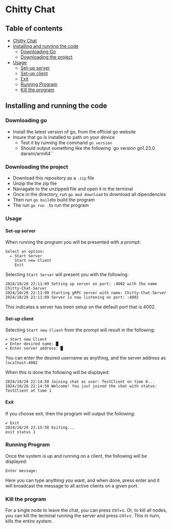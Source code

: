 # Chitty Chat

## Table of contents

- [Chitty Chat](#chitty-chat)
- [Installing and running the code](#installing-and-running-the-code)
  - [Downloading Go](#downloading-go)
  - [Downloading the project](#downloading-the-project)
- [Usage](#usage)
  - [Set-up server](#set-up-server)
  - [Set-up client](#set-up-client)
  - [Exit](#exit)
  - [Running Program](#running-program)
  - [Kill the program](#kill-the-program)

## Installing and running the code

### Downloading go

- Install the latest version of go, from the official go website
- Insure that go is installed to path on your device
    - Test it by running the command `go version`
    - Should output something like the following `go version go1.23.0 darwin/arm64``

### Downloading the project

- Download this repository as a `.zip` file
- Unzip the the zip file
- Naviagate to the unzipped file and open it in the terminal
- Once in the directory, run `go mod download` to download all dipendencies
- Then run `go build`to build the program
- The run `go run .`to run the program

### Usage

#### Set-up server
When running the program you will be presented with a prompt:
```
Select an option: 
  ▸ Start Server
    Start new Client
    Exit
````

Selecting `Start Server` will present you with the following:

```
2024/10/28 22:11:09 Setting up server on port: :4002 with the name Chitty-Chat-Server
2024/10/28 22:11:09 Starting gRPC server with name: Chitty-Chat-Server
2024/10/28 22:11:09 Server is now listening on port: :4002
````

This indicates a server has been setup on the default port that is 4002.

#### Set-up client

Selecting `Start new Client` from the prompt will result in the following:
````
✔ Start new Client
✔ Enter desired name: █
✔ Enter server address: █
 ````
You can enter the desired username as anything, and the server address as `localhost:4002`

When this is done the following will be displayed:
````
2024/10/28 22:14:50 Joining chat as user: TestClient on time 0...
2024/10/28 22:14:50 Welcome! You just joined the chat with status: TestClient at time 1
````


#### Exit

If you choose exit, then the program will output the following:

````
✔ Exit
2024/10/28 22:15:58 Exiting...
exit status 1
````

### Running Program

Once the system is up and running on a client, the following will be displayed:
````
Enter message:
````
Here you can type anything you want, and when done, press enter and it will broadcast the message to all active clients on a given port.

### Kill the program
For a single node to leave the chat, you can press ctrl+c. Or, to kill all nodes, you can kill the terminal running the server and press ctrl+c. This in-turn, kills the entire system.